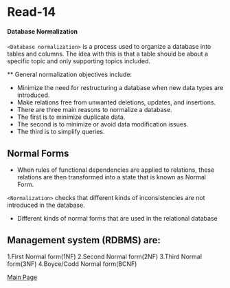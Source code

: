 # Read-14

#### Database Normalization

`<Database normalization>` is a process used to organize a database into tables and columns.
The  idea with this is that a table should be about a specific topic and only supporting topics included.

** General normalization objectives include:
* Minimize the need for restructuring a database when new data types are introduced.
* Make relations free from unwanted deletions, updates, and insertions.
* There are three main reasons to normalize a database.
* The first is to minimize duplicate data.
* The second is to minimize or avoid data modification issues.
* The third is to simplify queries.
## Normal Forms
* When rules of functional dependencies are applied to relations, these relations 
are then transformed into a state that is known as Normal Form.

`<Normalization>` checks that different kinds of inconsistencies are not introduced in the database. 

* Different kinds of normal forms that are used in the relational database
## Management system (RDBMS) are:
1.First Normal form(1NF) 
2.Second Normal form(2NF) 
3.Third Normal form(3NF) 
4.Boyce/Codd Normal form(BCNF)

[Main Page](https://thaerm94.github.io/reading-notes301)